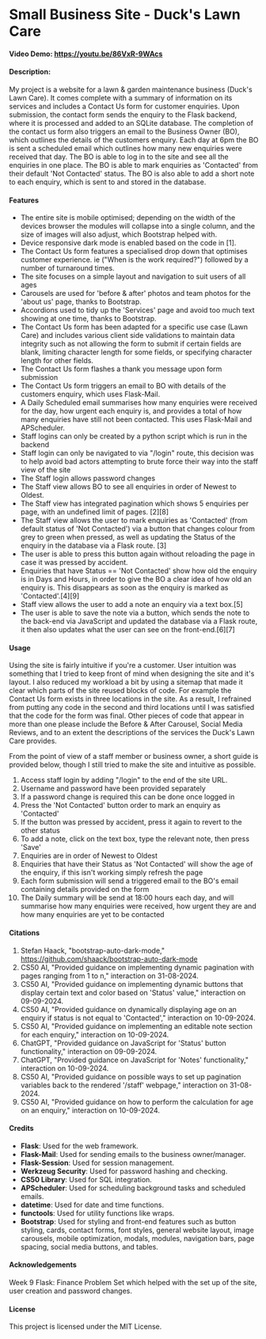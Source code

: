 # Small Business Site - Duck's Lawn Care
#### Video Demo: https://youtu.be/86VxR-9WAcs
#### Description:
My project is a website for a lawn & garden maintenance business (Duck's Lawn Care). It comes complete with a summary of information on its services and includes a Contact Us form for customer enquiries.
Upon submission, the contact form sends the enquiry to the Flask backend, where it is processed and added to an SQLite database.
The completion of the contact us form also triggers an email to the Business Owner (BO), which outlines the details of the customers enquiry.
Each day at 6pm the BO is sent a scheduled email which outlines how many new enquiries were received that day.
The BO is able to log in to the site and see all the enquiries in one place.
The BO is able to mark enquiries as 'Contacted' from their default 'Not Contacted' status.
The BO is also able to add a short note to each enquiry, which is sent to and stored in the database.

#### Features
- The entire site is mobile optimised; depending on the width of the devices browser the modules will collapse into a single column, and the size of images will also adjust, which Bootstrap helped with.
- Device responsive dark mode is enabled based on the code in [1].
- The Contact Us form features a specialised drop down that optimises customer experience. ie ("When is the work required?") followed by a number of turnaround times.
- The site focuses on a simple layout and navigation to suit users of all ages
- Carousels are used for 'before & after' photos and team photos for the 'about us' page, thanks to Bootstrap.
- Accordions used to tidy up the 'Services' page and avoid too much text showing at one time, thanks to Bootstrap.
- The Contact Us form has been adapted for a specific use case (Lawn Care) and includes various client side validations to maintain data integrity such as not allowing the form to submit if certain fields are blank, limiting character length for some fields, or specifying character length for other fields.
- The Contact Us form flashes a thank you message upon form submission
- The Contact Us form triggers an email to BO with details of the customers enquiry, which uses Flask-Mail.
- A Daily Scheduled email summarises how many enquiries were received for the day, how urgent each enquiry is, and provides a total of how many enquiries have still not been contacted. This uses Flask-Mail and APScheduler.
- Staff logins can only be created by a python script which is run in the backend
- Staff login can only be navigated to via "/login" route, this decision was to help avoid bad actors attempting to brute force their way into the staff view of the site
- The Staff login allows password changes
- The Staff view allows BO to see all enquiries in order of Newest to Oldest.
- The Staff view has integrated pagination which shows 5 enquiries per page, with an undefined limit of pages. [2][8]
- The Staff view allows the user to mark enquiries as 'Contacted' (from default status of 'Not Contacted') via a button that changes colour from grey to green when pressed, as well as updating the Status of the enquiry in the database via a Flask route. [3]
- The user is able to press this button again without reloading the page in case it was pressed by accident.
- Enquiries that have Status == 'Not Contacted' show how old the enquiry is in Days and Hours, in order to give the BO a clear idea of how old an enquiry is. This disappears as soon as the enquiry is marked as 'Contacted'.[4][9]
- Staff view allows the user to add a note an enquiry via a text box.[5]
- The user is able to save the note via a button, which sends the note to the back-end via JavaScript and updated the database via a Flask route, it then also updates what the user can see on the front-end.[6][7]


#### Usage
Using the site is fairly intuitive if you're a customer. User intuition was something that I tried to keep front of mind when designing the site and it's layout.
I also reduced my workload a bit by using a sitemap that made it clear which parts of the site reused blocks of code. For example the Contact Us form exists in three locations in the site. As a result, I refrained from putting any code in the second and third locations until I was satisfied that the code for the form was final.
Other pieces of code that appear in more than one please include the Before & After Carousel, Social Media Reviews, and to an extent the descriptions of the services the Duck's Lawn Care provides.

From the point of view of a staff member or business owner, a short guide is provided below, though I still tried to make the site and intuitive as possible.
1. Access staff login by adding "/login" to the end of the site URL.
2. Username and password have been provided separately
3. If a password change is required this can be done once logged in
4. Press the 'Not Contacted' button order to mark an enquiry as 'Contacted'
5. If the button was pressed by accident, press it again to revert to the other status
6. To add a note, click on the text box, type the relevant note, then press 'Save'
7. Enquiries are in order of Newest to Oldest
8. Enquiries that have their Status as 'Not Contacted' will show the age of the enquiry, if this isn't working simply refresh the page
9. Each form submission will send a triggered email to the BO's email containing details provided on the form
10. The Daily summary will be send at 18:00 hours each day, and will summarise how many enquiries were received, how urgent they are and how many enquiries are yet to be contacted

#### Citations
1. Stefan Haack, "bootstrap-auto-dark-mode," https://github.com/shaack/bootstrap-auto-dark-mode
2. CS50 AI, "Provided guidance on implementing dynamic pagination with pages ranging from 1 to n," interaction on 31-08-2024.
3. CS50 AI, "Provided guidance on implementing dynamic buttons that display certain text and color based on 'Status' value," interaction on 09-09-2024.
4. CS50 AI, "Provided guidance on dynamically displaying age on an enquiry if status is not equal to 'Contacted'," interaction on 10-09-2024.
5. CS50 AI, "Provided guidance on implementing an editable note section for each enquiry," interaction on 10-09-2024.
6. ChatGPT, "Provided guidance on JavaScript for 'Status' button functionality," interaction on 09-09-2024.
7. ChatGPT, "Provided guidance on JavaScript for 'Notes' functionality," interaction on 10-09-2024.
8. CS50 AI, "Provided guidance on possible ways to set up pagination variables back to the rendered '/staff' webpage," interaction on 31-08-2024.
9. CS50 AI, "Provided guidance on how to perform the calculation for age on an enquiry," interaction on 10-09-2024.

#### Credits
- **Flask**: Used for the web framework.
- **Flask-Mail**: Used for sending emails to the business owner/manager.
- **Flask-Session**: Used for session management.
- **Werkzeug Security**: Used for password hashing and checking.
- **CS50 Library**: Used for SQL integration.
- **APScheduler**: Used for scheduling background tasks and scheduled emails.
- **datetime**: Used for date and time functions.
- **functools**: Used for utility functions like wraps.
- **Bootstrap**: Used for styling and front-end features such as button styling, cards, contact forms, font styles, general website layout, image carousels, mobile optimization, modals, modules, navigation bars, page spacing, social media buttons, and tables.

#### Acknowledgements
Week 9 Flask: Finance Problem Set which helped with the set up of the site, user creation and password changes.

#### License
This project is licensed under the MIT License.

